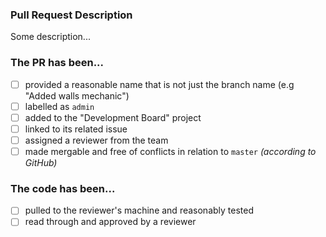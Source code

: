 ### Pull Request Description
<!-- Provide a brief description of what this PR does and how it can be tested below -->
Some description...

<!-- DO NOT delete the checklist below, make sure to complete each step after publishing the PR -->
### The PR has been...
- [ ] provided a reasonable name that is not just the branch name (e.g "Added walls mechanic")
- [ ] labelled as `admin`
- [ ] added to the "Development Board" project
- [ ] linked to its related issue
- [ ] assigned a reviewer from the team
- [ ] made mergable and free of conflicts in relation to `master` *(according to GitHub)*

### The code has been...
- [ ] pulled to the reviewer's machine and reasonably tested
- [ ] read through and approved by a reviewer

<!-- Any questions related to the PR should be added as comments below, tagging a specific team member -->
